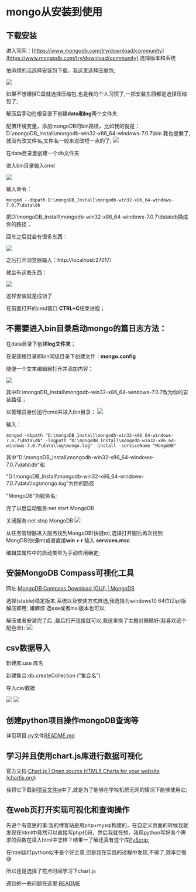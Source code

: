 # mongo从安装到使用

## 下载安装

进入官网：[https://www.mongodb.com/try/download/community](https://www.mongodb.com/try/download/community) 选择版本和系统

怕麻烦的话选择安装包下载，我这里选择压缩包;

![](./all_img/包下载.png)

如果不想爆掉C盘就选择压缩包,也是我的个人习惯了,一把安装东西都是选择压缩包了;

解压后手动在根目录下创建**data和log**两个文件夹

配置环境变量，添加mongoDB的bin路径，比如我的就是：D:\mongoDB_Install\mongodb-win32-x86_64-windows-7.0.7\bin
我也是懒了,就没有改文件名,文件名一般来说改短一点的了;
![](./all_img/系统环境变量.png)

在data目录里创建一个db文件夹

进入bin目录输入cmd

![](./all_img/cmd.png)

输入命令：
```shell
mongod --dbpath D:\mongoDB_Install\mongodb-win32-x86_64-windows-7.0.7\data\db
```

把D:\mongoDB_Install\mongodb-win32-x86_64-windows-7.0.7\data\db换成你的路径；

回车之后就会有很多东西：

![](./all_img/初始化.png)

之后打开浏览器输入：http://localhost:27017/

就会有这些东西：

![](./all_img/localhost27017.png)

这样安装就是成功了

在前面打开的cmd窗口 **CTRL+C**结束进程；

## 不需要进入bin目录启动mongo的篇日志方法：

在data目录下创建**log文件夹**；

在安装根目录即bin同级目录下创建文件：**mongo.config**

随便一个文本编辑器打开并添加内容：

![](./all_img/配置文件.png)

其中D:\mongoDB_Install\mongodb-win32-x86_64-windows-7.0.7改为你的安装路径；

以管理员身份运行cmd并进入bin目录；
![](./all_img/管理员cmd.png)

输入：
```shell
mongod -dbpath "D:\mongoDB_Install\mongodb-win32-x86_64-windows-7.0.7\data\db" -logpath "D:\mongoDB_Install\mongodb-win32-x86_64-windows-7.0.7\data\log\mongo.log" -install -serviceName "MongoDB"
```
其中"D:\mongoDB_Install\mongodb-win32-x86_64-windows-7.0.7\data\db"和

"D:\mongoDB_Install\mongodb-win32-x86_64-windows-7.0.7\data\log\mongo.log"为你的路径

"MongoDB"为服务名;

完了以后启动服务:net start MongoDB

关闭服务:net stop MongoDB
![](./all_img/start.png)

从任务管理器进入服务找到MongoDB(快键m),选择打开服后再次找到MongDB(快键m)或者直接**win + r** 输入 **services.msc**

编辑其属性中的启动类型为手动应用确定;

## **安装MongoDB Compass可视化工具**

网址:[MongoDB Compass Download (GUI) | MongoDB](https://www.mongodb.com/try/download/atlascli)

选择(stable)稳定版本,系统以及安装方式自选,我选择为windows10 64位(Zip)版解压即用;
嫌麻烦 选exe或者msi版本也可以;

解压或者安装完了后 ,最后打开连接就可以,我这里换了主题对眼睛好(我喜欢这个配色😍):
![](./all_img/install—Ok.png)

## csv数据导入

新建库:use 库名

新建集合:db.createCollection ("集合名")

导入csv数据

![](./all_img/导入csv.png)
![](./all_img/导入csv2.png)


## 创建python项目操作mongoDB查询等
详见项目.py文件[README.md](./README.md)

## 学习并且使用chart.js库进行数据可视化

官方文档:[Chart.js | Open source HTML5 Charts for your website (chartjs.org)](https://www.chartjs.org/)

我将它下载到[项目文件js](./js/chart.js)中了,就是为了能够在学校机房无网的情况下能够使用它;

## 在web页打开实现可视化和查询操作

先说个有意思的事:我的博客站是用php+mysql构建的，在自定义页面的时候我就发现在html中竟然可以直接写php代码，然后我就在想，我用python写好各个需求的函数在填入html中怎样？结果一了解还真有这个库[PyScrip](https://pyscript.net/);

在html运行python似乎是个好主意,但是我在实践的过程中发现,不得了,效率巨慢😅

所以还是选择了花点时间学习下chart.js

遇到的一些问题在这里:[README](https://github.com/ShaogHong/-python-SQL/blob/6cc4364b3f1fa355f5d800297e247bf831b627b0/%E6%8C%96%E5%9D%91%E8%B8%A9%E5%9D%91%E5%A1%AB%E5%9D%91.md)

